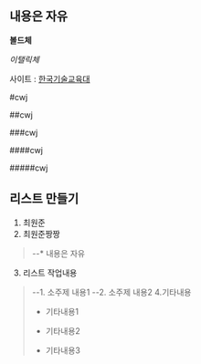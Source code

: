 내용은 자유
-----------
**볼드체**

*이탤릭체*

사이트 : [한국기술교육대](www.kut.ac.kr)

#cwj

##cwj

###cwj

####cwj

#####cwj

리스트 만들기
-------------
1. 최원준
2. 최원준짱짱

>--* 내용은 자유
3. 리스트 작업내용
>--1. 소주제 내용1
>--2. 소주제 내용2
4.기타내용
>* 기타내용1
>- 기타내용2
>+ 기타내용3

